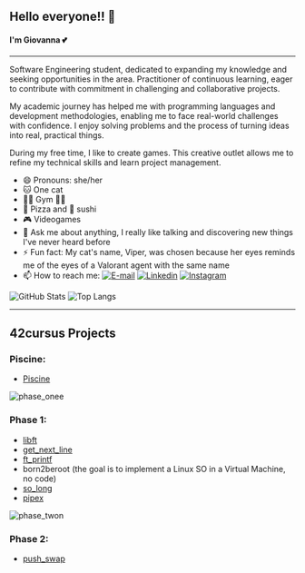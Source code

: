 ## Hello everyone!! 👋

#### I'm Giovanna 💕

---

Software Engineering student, dedicated to expanding my knowledge and seeking opportunities in the area. Practitioner of continuous learning, eager to contribute with commitment in challenging and collaborative projects.

My academic journey has helped me with programming languages and development methodologies, enabling me to face real-world challenges with confidence. I enjoy solving problems and the process of turning ideas into real, practical things.

During my free time, I like to create games. This creative outlet allows me to refine my technical skills and learn project management.

- 😄 Pronouns: she/her
- 🐱 One cat
- 🏃‍♀️ Gym 🏋️‍♀️
- 🍕 Pizza and 🍣 sushi
- 🎮 Videogames
- 💬 Ask me about anything, I really like talking and discovering new things I've never heard before
- ⚡ Fun fact: My cat's name, Viper, was chosen because her eyes reminds me of the eyes of a Valorant agent with the same name
- 📫 How to reach me:
[![E-mail](https://img.shields.io/badge/-Email-000?style=for-the-badge&logo=microsoft-outlook&logoColor=E94D5F)](mailto:giovannacoqueirolopes@gmail.com) [![Linkedin](https://img.shields.io/badge/LinkedIn-0077B5?style=for-the-badge&logo=linkedin&logoColor=white)](https://www.linkedin.com/in/giovannacoqueiro/) [![Instagram](https://img.shields.io/badge/Instagram-E4405F?style=for-the-badge&logo=instagram&logoColor=white)](https://www.instagram.com/giocoqueiro/)


![GitHub Stats](https://github-readme-stats.vercel.app/api?username=giovannacoqueiro&theme=neon)
![Top Langs](https://github-readme-stats-git-masterrstaa-rickstaa.vercel.app/api/top-langs/?username=giovannacoqueiro&theme=neon&layout=compact)

---

## 42cursus Projects
### Piscine:
- [Piscine](https://github.com/GiovannaCoqueiro/42-Piscine)

![phase_onee](https://github.com/GiovannaCoqueiro/GiovannaCoqueiro/assets/115947494/16793561-9d37-4c6c-add1-13e7c8373abf)
### Phase 1:
- [libft](https://github.com/GiovannaCoqueiro/42cursus-libft)
- [get_next_line](https://github.com/GiovannaCoqueiro/42cursus-get-next-line)
- [ft_printf](https://github.com/GiovannaCoqueiro/42cursus-printf)
- born2beroot (the goal is to implement a Linux SO in a Virtual Machine, no code)
- [so_long](https://github.com/GiovannaCoqueiro/42cursus-so-long)
- [pipex](https://github.com/GiovannaCoqueiro/42cursus-pipex)

![phase_twon](https://github.com/GiovannaCoqueiro/GiovannaCoqueiro/assets/115947494/15aa413f-68d8-4a0c-925a-4db57edd556e)
### Phase 2:
- [push_swap](https://github.com/GiovannaCoqueiro/42cursus-push-swap)
